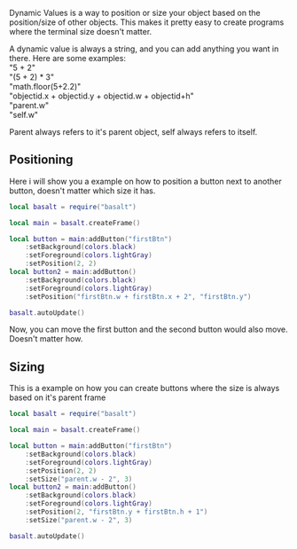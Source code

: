 Dynamic Values is a way to position or size your object based on the position/size of other objects. This makes it pretty easy to create programs where the terminal size
doesn't matter.

A dynamic value is always a string, and you can add anything you want in there. Here are some examples:<br>
"5 + 2"<br>
"(5 + 2) * 3"<br>
"math.floor(5+2.2)"<br>
"objectid.x + objectid.y + objectid.w + objectid+h"<br>
"parent.w"<br>
"self.w"<br>

Parent always refers to it's parent object, self always refers to itself.

## Positioning
Here i will show you a example on how to position a button next to another button, doesn't matter which size it has.

```lua
local basalt = require("basalt")

local main = basalt.createFrame()

local button = main:addButton("firstBtn")
    :setBackground(colors.black)
    :setForeground(colors.lightGray)
    :setPosition(2, 2)
local button2 = main:addButton()
    :setBackground(colors.black)
    :setForeground(colors.lightGray)
    :setPosition("firstBtn.w + firstBtn.x + 2", "firstBtn.y")

basalt.autoUpdate()
```
Now, you can move the first button and the second button would also move. Doesn't matter how.

## Sizing
This is a example on how you can create buttons where the size is always based on it's parent frame
```lua
local basalt = require("basalt")

local main = basalt.createFrame()

local button = main:addButton("firstBtn")
    :setBackground(colors.black)
    :setForeground(colors.lightGray)
    :setPosition(2, 2)
    :setSize("parent.w - 2", 3)
local button2 = main:addButton()
    :setBackground(colors.black)
    :setForeground(colors.lightGray)
    :setPosition(2, "firstBtn.y + firstBtn.h + 1")
    :setSize("parent.w - 2", 3)

basalt.autoUpdate()
```
